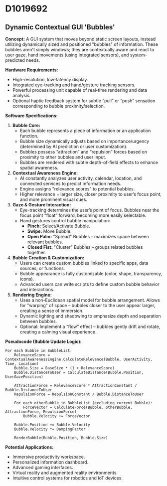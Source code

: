 # D1019692

## Dynamic Contextual GUI 'Bubbles'

**Concept:** A GUI system that moves beyond static screen layouts, instead utilizing dynamically sized and positioned "bubbles" of information. These bubbles aren't simply windows; they are contextually aware and react to user gaze, hand movements (using integrated sensors), and system-predicted needs.

**Hardware Requirements:**

*   High-resolution, low-latency display.
*   Integrated eye-tracking and hand/gesture tracking sensors.
*   Powerful processing unit capable of real-time rendering and data analysis.
*   Optional haptic feedback system for subtle “pull” or “push” sensation corresponding to bubble proximity/selection.

**Software Specifications:**

1.  **Bubble Core:**
    *   Each bubble represents a piece of information or an application function.
    *   Bubble size dynamically adjusts based on importance/urgency (determined by AI prediction or user customization).
    *   Bubbles possess “attraction” and “repulsion” forces based on proximity to other bubbles and user input.
    *   Bubbles are rendered with subtle depth-of-field effects to enhance spatial awareness.
2.  **Contextual Awareness Engine:**
    *   AI constantly analyzes user activity, calendar, location, and connected services to predict information needs.
    *   Engine assigns "relevance scores" to potential bubbles.
    *   Higher relevance = larger size, closer proximity to user’s focus point, and more prominent visual cues.
3.  **Gaze & Gesture Interaction:**
    *   Eye-tracking determines the user’s point of focus. Bubbles near the focus point “float” forward, becoming more easily selectable.
    *   Hand gestures control bubble manipulation:
        *   **Pinch:** Select/Activate Bubble.
        *   **Swipe:** Move Bubble.
        *   **Open Palm:** "Spread" Bubbles - maximizes space between relevant bubbles.
        *   **Closed Fist:** "Cluster" Bubbles – groups related bubbles together.
4.  **Bubble Creation & Customization:**
    *   Users can create custom bubbles linked to specific apps, data sources, or functions.
    *   Bubble appearance is fully customizable (color, shape, transparency, icons).
    *   Advanced users can write scripts to define custom bubble behavior and interactions.
5.  **Rendering Engine:**
    *   Uses a non-Euclidean spatial model for bubble arrangement.  Allows for "warping" of space – bubbles closer to the user appear larger, creating a sense of immersion.
    *   Dynamic lighting and shadowing to emphasize depth and separation between bubbles.
    *   Optional: Implement a “flow” effect – bubbles gently drift and rotate, creating a calming visual experience.

**Pseudocode (Bubble Update Logic):**

```
For each Bubble in BubbleList:
    RelevanceScore = ContextualAwarenessEngine.CalculateRelevance(Bubble, UserActivity, Time, Location)
    Bubble.Size = BaseSize * (1 + RelevanceScore)
    Bubble.DistanceToUser = CalculateDistance(Bubble.Position, UserGazePosition)

    AttractionForce = RelevanceScore * AttractionConstant / Bubble.DistanceToUser
    RepulsionForce = RepulsionConstant / Bubble.DistanceToUser

    For each otherBubble in BubbleList (excluding current Bubble):
        ForceVector = CalculateForce(Bubble, otherBubble, AttractionForce, RepulsionForce)
        Bubble.Velocity += ForceVector

    Bubble.Position += Bubble.Velocity
    Bubble.Velocity *= DampingFactor

    RenderBubble(Bubble.Position, Bubble.Size)
```

**Potential Applications:**

*   Immersive productivity workspace.
*   Personalized information dashboard.
*   Advanced gaming interfaces.
*   Virtual reality and augmented reality environments.
*   Intuitive control systems for robotics and IoT devices.